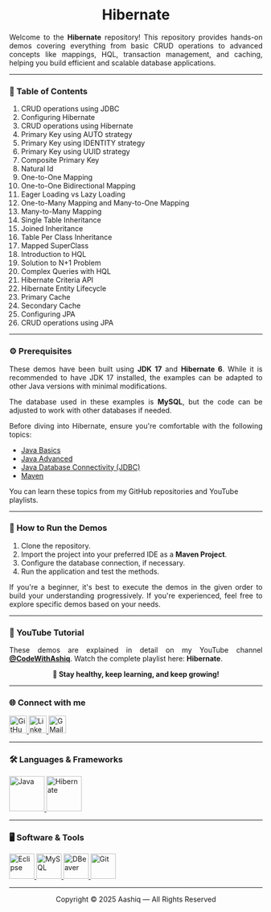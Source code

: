 <h1 align="center">Hibernate</h1>

<p align="justify">
Welcome to the <b>Hibernate</b> repository! This repository provides hands-on demos covering everything from basic CRUD operations to advanced concepts like mappings, HQL, transaction management, and caching, helping you build efficient and scalable database applications.
</p>

<hr>

<h3 align="left">📌 Table of Contents</h3>
<ol align="left">
    <li>CRUD operations using JDBC</li>
    <li>Configuring Hibernate</li>
    <li>CRUD operations using Hibernate</li>
    <li>Primary Key using AUTO strategy</li>
    <li>Primary Key using IDENTITY strategy</li>
    <li>Primary Key using UUID strategy</li>
    <li>Composite Primary Key</li>
    <li>Natural Id</li>
    <li>One-to-One Mapping</li>
    <li>One-to-One Bidirectional Mapping</li>
    <li>Eager Loading vs Lazy Loading</li>
    <li>One-to-Many Mapping and Many-to-One Mapping</li>
    <li>Many-to-Many Mapping</li>
    <li>Single Table Inheritance</li>
    <li>Joined Inheritance</li>
    <li>Table Per Class Inheritance</li>
    <li>Mapped SuperClass</li>
    <li>Introduction to HQL</li>
    <li>Solution to N+1 Problem</li>
    <li>Complex Queries with HQL</li>
    <li>Hibernate Criteria API</li>
    <li>Hibernate Entity Lifecycle</li>
    <li>Primary Cache</li>
    <li>Secondary Cache</li>
    <li>Configuring JPA</li>
    <li>CRUD operations using JPA</li>
</ol>

<hr>

<h3 align="left">⚙️ Prerequisites</h3>
<p align="justify">
These demos have been built using <b>JDK 17</b> and <b>Hibernate 6</b>. While it is recommended to have JDK 17 installed, the examples can be adapted to other Java versions with minimal modifications.
</p>
<p align="justify">
The database used in these examples is <b>MySQL</b>, but the code can be adjusted to work with other databases if needed.
</p>
<p align="justify">
Before diving into Hibernate, ensure you're comfortable with the following topics:
<ul>
    <li><a href="https://github.com/aashiqui2/Java-Basics" target="_blank">Java Basics</a></li>
    <li><a href="" target="_blank">Java Advanced</a></li>
    <li><a href="https://github.com/aashiqui2/JDBC" target="_blank">Java Database Connectivity (JDBC)</a></li>
    <li><a href="https://github.com/aashiqui2/Maven" target="_blank">Maven</a></li>
</ul>
You can learn these topics from my GitHub repositories and YouTube playlists.
</p>

<hr>

<h3 align="left">🚀 How to Run the Demos</h3>
<ol>
    <li>Clone the repository.</li>
    <li>Import the project into your preferred IDE as a <b>Maven Project</b>.</li>
    <li>Configure the database connection, if necessary.</li>
    <li>Run the application and test the methods.</li>
</ol>
<p align="justify">
If you're a beginner, it's best to execute the demos in the given order to build your understanding progressively. If you're experienced, feel free to explore specific demos based on your needs.
</p>

<hr>

<h3 align="left">🎥 YouTube Tutorial</h3>
<p align="justify">
These demos are explained in detail on my YouTube channel <a href="https://www.youtube.com/@codewithaashiq" target="_blank"><b>@CodeWithAshiq</b></a>.
Watch the complete playlist here: <b>Hibernate</b>.
</p>

<p align="center"><b>🚀 Stay healthy, keep learning, and keep growing!</b></p>

<hr>

<h3 align="left">🌐 Connect with me</h3>
<div align="left">
    <a href="https://github.com/aashiqui2" target="_blank">
        <img src="https://img.shields.io/static/v1?message=GitHub&logo=github&label=&color=181717&logoColor=white&style=for-the-badge" height="35" alt="GitHub" />
    </a>
    <a href="https://www.linkedin.com/in/aashiqui" target="_blank">
        <img src="https://img.shields.io/static/v1?message=LinkedIn&logo=linkedin&label=&color=0A66C2&logoColor=white&style=for-the-badge" height="35" alt="LinkedIn" />
    </a>
    <a href="mailto:ashikmail2747@gmail.com">
        <img src="https://img.shields.io/static/v1?message=Gmail&logo=gmail&label=&color=EA4335&logoColor=white&style=for-the-badge" height="35" alt="GMail" />
    </a>
</div>

<hr>

<h3 align="left">🛠️ Languages & Frameworks</h3>
<div align="left">
    <a href="https://www.java.com" target="_blank">
        <img src="https://cdn.jsdelivr.net/gh/devicons/devicon@latest/icons/java/java-original-wordmark.svg" height="70" alt="Java" />
    </a>
    <a href="https://hibernate.org" target="_blank">
        <img src="https://cdn.jsdelivr.net/gh/devicons/devicon@latest/icons/hibernate/hibernate-original.svg" height="70" alt="Hibernate" />
    </a>
</div>

<hr>

<h3 align="left">🖥️ Software & Tools</h3>
<div align="left">
    <a href="https://www.eclipse.org/downloads" target="_blank">
        <img src="https://cdn.jsdelivr.net/gh/devicons/devicon@latest/icons/eclipse/eclipse-original.svg" height="50" alt="Eclipse" />
    </a> 
    <a href="https://www.mysql.com/downloads/" target="_blank">
        <img src="https://cdn.jsdelivr.net/gh/devicons/devicon@latest/icons/mysql/mysql-original.svg" height="50" alt="MySQL" />
    </a>
    <a href="https://dbeaver.io/download/" target="_blank">
        <img src="https://cdn.jsdelivr.net/gh/devicons/devicon@latest/icons/dbeaver/dbeaver-original.svg" height="50" alt="DBeaver" />
    </a>
    <a href="https://git-scm.com/downloads" target="_blank">
        <img src="https://cdn.jsdelivr.net/gh/devicons/devicon@latest/icons/git/git-original.svg" height="50" alt="Git" /> 
    </a>   
</div>

<hr>

<div align="center">Copyright © 2025 Aashiq — All Rights Reserved</div>

